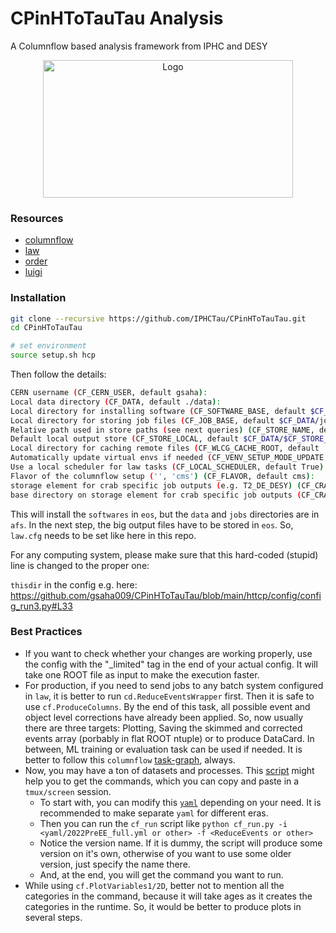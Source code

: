 # CPinHToTauTau Analysis

A Columnflow based analysis framework from IPHC and DESY

<!-- marker-before-logo -->

<div style="text-align: center;">
    <img src="assets/logo.png" alt="Logo" style="width: 400px; height: 220px; display: block; margin: 0 auto;">
</div>

<!-- marker-after-logo -->

### Resources

- [columnflow](https://github.com/columnflow/columnflow/tree/master)
- [law](https://github.com/riga/law)
- [order](https://github.com/riga/order)
- [luigi](https://github.com/spotify/luigi)


### Installation

```sh
git clone --recursive https://github.com/IPHCTau/CPinHToTauTau.git
cd CPinHToTauTau

# set environment
source setup.sh hcp
```

Then follow the details:

```sh
CERN username (CF_CERN_USER, default gsaha):  
Local data directory (CF_DATA, default ./data):  
Local directory for installing software (CF_SOFTWARE_BASE, default $CF_DATA/software):  /eos/user/g/gsaha/CPinHToTauTauData                            
Local directory for storing job files (CF_JOB_BASE, default $CF_DATA/jobs):             
Relative path used in store paths (see next queries) (CF_STORE_NAME, default cf_store):  
Default local output store (CF_STORE_LOCAL, default $CF_DATA/$CF_STORE_NAME):  
Local directory for caching remote files (CF_WLCG_CACHE_ROOT, default ''):  
Automatically update virtual envs if needed (CF_VENV_SETUP_MODE_UPDATE, default False):  
Use a local scheduler for law tasks (CF_LOCAL_SCHEDULER, default True):  
Flavor of the columnflow setup ('', 'cms') (CF_FLAVOR, default cms):  
storage element for crab specific job outputs (e.g. T2_DE_DESY) (CF_CRAB_STORAGE_ELEMENT, default ''):  
base directory on storage element for crab specific job outputs (CF_CRAB_BASE_DIRECTORY, default /store/user/$CF_CERN_USER/cf_crab_outputs):
```

This will install the `softwares` in `eos`, but the `data` and `jobs` directories are in `afs`.
In the next step, the big output files have to be stored in `eos`.
So, `law.cfg` needs to be set like here in this repo.

For any computing system, please make sure that this hard-coded (stupid) line is changed to the proper one:

`thisdir` in the config e.g. here: https://github.com/gsaha009/CPinHToTauTau/blob/main/httcp/config/config_run3.py#L33

### Best Practices

 - If you want to check whether your changes are working properly, use the config with the "_limited" tag in the end of your actual config. It will take one ROOT file as input to make the execution faster.
 - For production, if you need to send jobs to any batch system configured in `law`, it is better to run `cd.ReduceEventsWrapper` first. Then it is safe to use `cf.ProduceColumns`. By the end of this task, all possible event and object level corrections have already been applied. So, now usually there are three targets: Plotting, Saving the skimmed and corrected events array (porbably in flat ROOT ntuple) or to produce DataCard. In between, ML training or evaluation task can be used if needed. It is better to follow this `columnflow` [task-graph](https://github.com/columnflow/columnflow/wiki#default-task-graph), always.
 - Now, you may have a ton of datasets and processes. This [script](https://github.com/gsaha009/CPinHToTauTau/blob/main/cf_run.py) might help you to get the commands, which you can copy and paste in a `tmux/screen` session.
   - To start with, you can modify this [`yaml`](https://github.com/gsaha009/CPinHToTauTau/blob/main/yamls/2022PreEE_full.yml) depending on your need. It is recommended to make separate `yaml` for different eras.
   - Then you can run the `cf_run` script like `python cf_run.py -i <yaml/2022PreEE_full.yml or other> -f <ReduceEvents or other>`
   - Notice the version name. If it is dummy, the script will produce some version on it's own, otherwise of you want to use some older version, just specify the name there.
   - And, at the end, you will get the command you want to run.
 - While using `cf.PlotVariables1/2D`, better not to mention all the categories in the command, because it will take ages as it creates the categories in the runtime. So, it would be better to produce plots in several steps. 